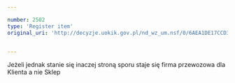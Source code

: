 ```yaml
---

number: 2502
type: 'Register item'
original_uri: 'http://decyzje.uokik.gov.pl/nd_wz_um.nsf/0/6AEA1DE17CCD3EE1C125790A0047AF58?OpenDocument'


---
```


Jeżeli jednak stanie się inaczej stroną sporu staje się firma przewozowa dla Klienta a nie Sklep
